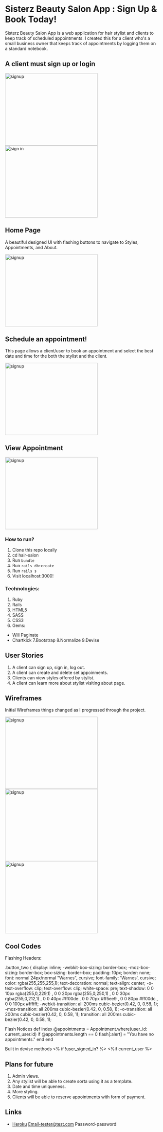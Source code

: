 # Sisterz Beauty Salon App : Sign Up & Book Today!


Sisterz Beauty Salon App is a web application for hair stylist and clients to keep track of scheduled appointments. I created this for a client who's a small business owner that keeps track of appointments by logging them on a standard notebook.

## A client must sign up or login

<img src="https://image.ibb.co/e1wobQ/Screen_Shot_2017_05_16_at_1_06_19_AM.png" class="img-rounded" alt="signup" width="304" height="236"> <img src="https://image.ibb.co/dWqEGQ/Screen_Shot_2017_05_16_at_1_06_06_AM.png" class="img-rounded" alt="sign in" width="304" height="236">


## Home Page

A beautiful designed UI with flashing buttons to navigate to
Styles, Appointments, and About.

<img src="https://image.ibb.co/jhoei5/Screen_Shot_2017_05_16_at_1_05_51_AM.png" class="img-rounded" alt="signup" width="304" height="236">

## Schedule an appointment!

This page allows a client/user to book an appointment and select the best date and time for the both the stylist and the client.

<img src="https://image.ibb.co/izfgwQ/Screen_Shot_2017_05_16_at_12_57_16_AM.png" class="img-rounded" alt="signup" width="304" height="236">

## View Appointment

<img src="https://image.ibb.co/gi1obQ/Screen_Shot_2017_05_16_at_1_05_15_AM.png" class="img-rounded" alt="signup" width="304" height="236">


### How to run?

1. Clone this repo locally
2. cd hair-salon
3. Run `bundle`
4. Run `rails db:create`
5. Run `rails s`
6. Visit localhost:3000!

### Technologies:

1. Ruby
2. Rails
3. HTML5
4. SASS
5. CSS3
6. Gems:
  - Will Paginate
  - Chartkick
7.Bootstrap
8.Normalize
9.Devise

## User Stories

1. A client can sign up, sign in, log out.
2. A client can create and delete set appoinments.
3. Clients can view styles offered by stylist.
4. A client can learn more about stylist visiting about page.


## Wireframes
Initial Wireframes things changed as I progressed through the project.


<img src="https://image.ibb.co/mP0dAk/IMG_5392.jpg" class="img-rounded" alt="signup" width="304" height="236">

<img src="https://image.ibb.co/b6wJAk/IMG_5391.jpg" class="img-rounded" alt="signup" width="304" height="236">

<img src="https://image.ibb.co/caFZi5/Full_Size_Render_3.jpg" class="img-rounded" alt="signup" width="304" height="236">


## Cool Codes

Flashing Headers:

.button_two {
  display: inline;
  -webkit-box-sizing: border-box;
  -moz-box-sizing: border-box;
  box-sizing: border-box;
  padding: 10px;
  border: none;
  font: normal 24px/normal "Warnes", cursive;
  font-family: 'Warnes', cursive;
  color: rgba(255,255,255,1);
  text-decoration: normal;
  text-align: center;
  -o-text-overflow: clip;
  text-overflow: clip;
  white-space: pre;
  text-shadow: 0 0 10px rgba(255,0,229,1) , 0 0 20px rgba(255,0,250,1) , 0 0 30px rgba(255,0,212,1) , 0 0 40px #ff00de , 0 0 70px #ff5ee9 , 0 0 80px #ff00dc , 0 0 100px #ffffff;
  -webkit-transition: all 200ms cubic-bezier(0.42, 0, 0.58, 1);
  -moz-transition: all 200ms cubic-bezier(0.42, 0, 0.58, 1);
  -o-transition: all 200ms cubic-bezier(0.42, 0, 0.58, 1);
  transition: all 200ms cubic-bezier(0.42, 0, 0.58, 1);

Flash Notices
  def index
    @appointments = Appointment.where(user_id: current_user.id)
    if @appointments.length == 0
      flash[:alert] = "You have no appointments."
    end
  end

  Built in devise methods
  <% if !user_signed_in? %>
  <%if current_user %>


## Plans for future

1. Admin views.
2. Any stylist will be able to create sorta using it as a template.
3. Date and time uniqueness.
4. More styling.
5. Clients will be able to reserve appointments with form of payment.



## Links


- [Heroku](https://gentle-meadow-28268.herokuapp.com/)
Email-tester@test.com
Password-password
